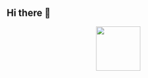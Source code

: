 ## Hi there 👋
<div id="header" align="center">
  <img src="https://github.com/user-attachments/assets/ef428a9f-34ab-4c16-91ad-2e31ed3d59d3" width="100"/>
</div>
